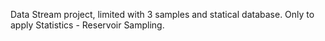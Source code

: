 Data Stream project, limited with 3 samples and statical database. Only to apply Statistics - Reservoir Sampling.
